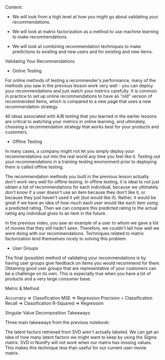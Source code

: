 Content:

- We will look from a high level at how you might go about validating your recommendations.

- We will look at matrix factorization as a method to use machine learning to make recommendations.

- We will look at combining recommendation techniques to make predictions to existing and new users and for existing and new items.

Validating Your Recommendations

- Online Testing

For online methods of testing a recommender's performance, many of the methods you saw in the previous lesson work very well - you can deploy your recommendations and just watch your metrics carefully. It is common in practice to set up online recommendations to have an "old" version of recommended items, which is compared to a new page that uses a new recommendation strategy.

All ideas associated with A/B testing that you learned in the earlier lessons are critical to watching your metrics in online learning, and ultimately, choosing a recommendation strategy that works best for your products and customers.

- Offline Testing

In many cases, a company might not let you simply deploy your recommendations out into the real world any time you feel like it. Testing out your recommendations in a training-testing environment prior to deploying them is called offline testing.

The recommendation methods you built in the previous lesson actually don't work very well for offline testing. In offline testing, it is ideal to not just obtain a list of recommendations for each individual, because we ultimately don't know if a user doesn't use an item because they don't like it, or because they just haven't used it yet (but would like it). Rather, it would be great if we have an idea of how much each user would like each item using a predicted rating. Then we can compare this predicted rating to the actual rating any individual gives to an item in the future.

In the previous video, you saw an example of a user to whom we gave a list of movies that they still hadn't seen. Therefore, we couldn't tell how well we were doing with our recommendations. Techniques related to matrix factorization lend themselves nicely to solving this problem.

- User Groups

The final (possible) method of validating your recommendations is by having user groups give feedback on items you would recommend for them. Obtaining good user groups that are representative of your customers can be a challenge on its own. This is especially true when you have a lot of products and a very large consumer base.

Metric & Method

Accurracy => Classification
MSE => Regression
Precision = Classification
Recall => Classification
R-Squared => Regression

Singular Value Decomposition Takeaways

Three main takeaways from the previous notebook:

The latent factors retrieved from SVD aren't actually labeled.
We can get an idea of how many latent factors we might want to keep by using the Sigma matrix.
SVD in NumPy will not work when our matrix has missing values. This makes this technique less than useful for our current user-movie matrix.
